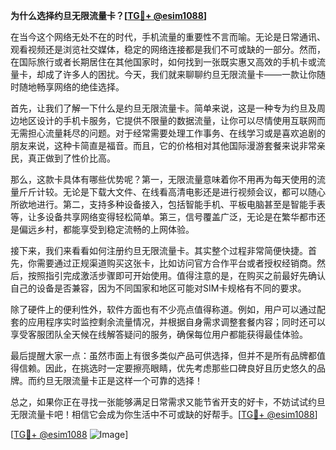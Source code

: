 **为什么选择约旦无限流量卡？[[TG💪+ @esim1088](https://t.me/s/esim1088)]**

在当今这个网络无处不在的时代，手机流量的重要性不言而喻。无论是日常通讯、观看视频还是浏览社交媒体，稳定的网络连接都是我们不可或缺的一部分。然而，在国际旅行或者长期居住在其他国家时，如何找到一张既实惠又高效的手机卡或流量卡，却成了许多人的困扰。今天，我们就来聊聊约旦无限流量卡——一款让你随时随地畅享网络的绝佳选择。

首先，让我们了解一下什么是约旦无限流量卡。简单来说，这是一种专为约旦及周边地区设计的手机卡服务，它提供不限量的数据流量，让你可以尽情使用互联网而无需担心流量耗尽的问题。对于经常需要处理工作事务、在线学习或是喜欢追剧的朋友来说，这种卡简直是福音。而且，它的价格相对其他国际漫游套餐来说非常亲民，真正做到了性价比高。

那么，这款卡具体有哪些优势呢？第一，无限流量意味着你不用再为每天使用的流量斤斤计较。无论是下载大文件、在线看高清电影还是进行视频会议，都可以随心所欲地进行。第二，支持多种设备接入，包括智能手机、平板电脑甚至是智能手表等，让多设备共享网络变得轻松简单。第三，信号覆盖广泛，无论是在繁华都市还是偏远乡村，都能享受到稳定流畅的上网体验。

接下来，我们来看看如何注册约旦无限流量卡。其实整个过程非常简便快捷。首先，你需要通过正规渠道购买这张卡，比如访问官方合作平台或者授权经销商。然后，按照指引完成激活步骤即可开始使用。值得注意的是，在购买之前最好先确认自己的设备是否兼容，因为不同国家和地区可能对SIM卡规格有不同的要求。

除了硬件上的便利性外，软件方面也有不少亮点值得称道。例如，用户可以通过配套的应用程序实时监控剩余流量情况，并根据自身需求调整套餐内容；同时还可以享受客服团队全天候在线解答疑问的服务，确保每位用户都能获得最佳体验。

最后提醒大家一点：虽然市面上有很多类似产品可供选择，但并不是所有品牌都值得信赖。因此，在挑选时一定要擦亮眼睛，优先考虑那些口碑良好且历史悠久的品牌。而约旦无限流量卡正是这样一个可靠的选择！

总之，如果你正在寻找一张能够满足日常需求又能节省开支的好卡，不妨试试约旦无限流量卡吧！相信它会成为你生活中不可或缺的好帮手。[[TG💪+ @esim1088](https://t.me/s/esim1088)]

[[TG💪+ @esim1088](https://t.me/s/esim1088) ![Image](https://i.postimg.cc/4NQfJmqS/Snipaste-2025-05-13-00-14-12.png)]